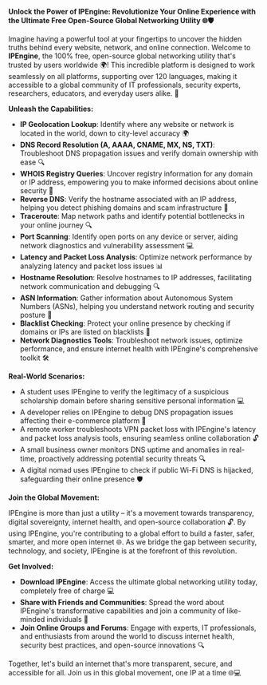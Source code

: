 **Unlock the Power of IPEngine: Revolutionize Your Online Experience with the Ultimate Free Open-Source Global Networking Utility 🌐🛡️**

Imagine having a powerful tool at your fingertips to uncover the hidden truths behind every website, network, and online connection. Welcome to **IPEngine**, the 100% free, open-source global networking utility that's trusted by users worldwide 🌍! This incredible platform is designed to work seamlessly on all platforms, supporting over 120 languages, making it accessible to a global community of IT professionals, security experts, researchers, educators, and everyday users alike. 🤝

**Unleash the Capabilities:**

* **IP Geolocation Lookup**: Identify where any website or network is located in the world, down to city-level accuracy 🌍
* **DNS Record Resolution (A, AAAA, CNAME, MX, NS, TXT)**: Troubleshoot DNS propagation issues and verify domain ownership with ease 🔍
* **WHOIS Registry Queries**: Uncover registry information for any domain or IP address, empowering you to make informed decisions about online security 📡
* **Reverse DNS**: Verify the hostname associated with an IP address, helping you detect phishing domains and scam infrastructure 🚀
* **Traceroute**: Map network paths and identify potential bottlenecks in your online journey 🔍
* **Port Scanning**: Identify open ports on any device or server, aiding network diagnostics and vulnerability assessment 💻
* **Latency and Packet Loss Analysis**: Optimize network performance by analyzing latency and packet loss issues 📊
* **Hostname Resolution**: Resolve hostnames to IP addresses, facilitating network communication and debugging 🔍
* **ASN Information**: Gather information about Autonomous System Numbers (ASNs), helping you understand network routing and security posture 🔐
* **Blacklist Checking**: Protect your online presence by checking if domains or IPs are listed on blacklists 🚫
* **Network Diagnostics Tools**: Troubleshoot network issues, optimize performance, and ensure internet health with IPEngine's comprehensive toolkit 🛠️

**Real-World Scenarios:**

* A student uses IPEngine to verify the legitimacy of a suspicious scholarship domain before sharing sensitive personal information 💻
* A developer relies on IPEngine to debug DNS propagation issues affecting their e-commerce platform 🚀
* A remote worker troubleshoots VPN packet loss with IPEngine's latency and packet loss analysis tools, ensuring seamless online collaboration 🔓
* A small business owner monitors DNS uptime and anomalies in real-time, proactively addressing potential security threats 🔍
* A digital nomad uses IPEngine to check if public Wi-Fi DNS is hijacked, safeguarding their online presence 🛡️

**Join the Global Movement:**

IPEngine is more than just a utility – it's a movement towards transparency, digital sovereignty, internet health, and open-source collaboration 🔓. By using IPEngine, you're contributing to a global effort to build a faster, safer, smarter, and more open internet 🌐. As we bridge the gap between security, technology, and society, IPEngine is at the forefront of this revolution.

**Get Involved:**

* **Download IPEngine**: Access the ultimate global networking utility today, completely free of charge 💻
* **Share with Friends and Communities**: Spread the word about IPEngine's transformative capabilities and join a community of like-minded individuals 🤝
* **Join Online Groups and Forums**: Engage with experts, IT professionals, and enthusiasts from around the world to discuss internet health, security best practices, and open-source innovations 🔍

Together, let's build an internet that's more transparent, secure, and accessible for all. Join us in this global movement, one IP at a time 🌐💻